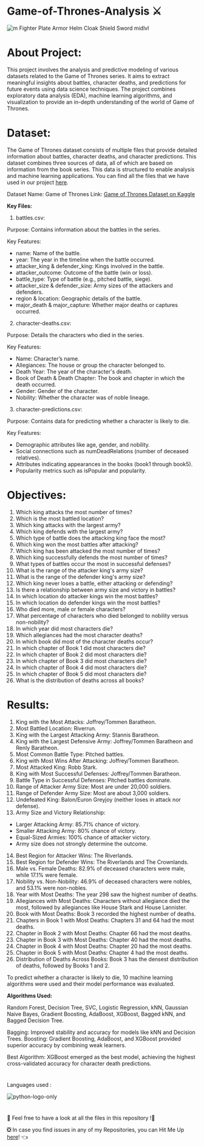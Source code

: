# Game-of-Thrones-Analysis ⚔️
![m Fighter Plate Armor Helm Cloak Shield Sword midlvl](https://github.com/user-attachments/assets/93a118cd-c7b5-4d6c-8011-8c8be336b15d)

# About Project: 
This project involves the analysis and predictive modeling of various datasets related to the Game of Thrones series. It aims to extract meaningful insights about battles, character deaths, and predictions for future events using data science techniques. The project combines exploratory data analysis (EDA), machine learning algorithms, and visualization to provide an in-depth understanding of the world of Game of Thrones.

# Dataset: 
The Game of Thrones dataset consists of multiple files that provide detailed information about battles, character deaths, and character predictions. This dataset combines three sources of data, all of which are based on information from the book series. This data is structured to enable analysis and machine learning applications. You can find all the files that we have used in our project [here](https://drive.google.com/drive/folders/1KfZi7yiZbo3B1_bVtGTSfCTO6-VSCq77?usp=sharing).

Dataset Name: Game of Thrones
Link: [Game of Thrones Dataset on Kaggle](https://www.kaggle.com/datasets/mylesoneill/game-of-thrones)

**Key Files:**

1. battles.csv:
   
Purpose: Contains information about the battles in the series.

Key Features:

  - name: Name of the battle.
  - year: The year in the timeline when the battle occurred.
  - attacker_king & defender_king: Kings involved in the battle.
  - attacker_outcome: Outcome of the battle (win or loss).
  - battle_type: Type of battle (e.g., pitched battle, siege).
  - attacker_size & defender_size: Army sizes of the attackers and defenders.
  - region & location: Geographic details of the battle.
  - major_death & major_capture: Whether major deaths or captures occurred.

2. character-deaths.csv:
   
Purpose: Details the characters who died in the series.

Key Features:

  - Name: Character’s name.
  - Allegiances: The house or group the character belonged to.
  - Death Year: The year of the character's death.
  - Book of Death & Death Chapter: The book and chapter in which the death occurred.
  - Gender: Gender of the character.
  - Nobility: Whether the character was of noble lineage.

3. character-predictions.csv:
   
Purpose: Contains data for predicting whether a character is likely to die.

Key Features:

  - Demographic attributes like age, gender, and nobility.
  - Social connections such as numDeadRelations (number of deceased relatives).
  - Attributes indicating appearances in the books (book1 through book5).
  - Popularity metrics such as isPopular and popularity.

# Objectives:

1. Which king attacks the most number of times?
2. Which is the most battled location?
3. Which king attacks with the largest army?
4. Which king defends with the largest army?
5. Which type of battle does the attacking king face the most?
6. Which king won the most battles after attacking?
7. Which king has been attacked the most number of times?
8. Which king successfully defends the most number of times?
9. What types of battles occur the most in successful defenses?
10. What is the range of the attacker king's army size?
11. What is the range of the defender king's army size?
12. Which king never loses a battle, either attacking or defending?
13. Is there a relationship between army size and victory in battles?
14. In which location do attacker kings win the most battles?
15. In which location do defender kings win the most battles?
16. Who died more, male or female characters?
17. What percentage of characters who died belonged to nobility versus non-nobility?
18. In which year did most characters die?
19. Which allegiances had the most character deaths?
20. In which book did most of the character deaths occur?
21. In which chapter of Book 1 did most characters die?
22. In which chapter of Book 2 did most characters die?
23. In which chapter of Book 3 did most characters die?
24. In which chapter of Book 4 did most characters die?
25. In which chapter of Book 5 did most characters die?
26. What is the distribution of deaths across all books?

# Results:
1. King with the Most Attacks: Joffrey/Tommen Baratheon.
2. Most Battled Location: Riverrun.
3. King with the Largest Attacking Army: Stannis Baratheon.
4. King with the Largest Defensive Army: Joffrey/Tommen Baratheon and Renly Baratheon.
5. Most Common Battle Type: Pitched battles.
6. King with Most Wins After Attacking: Joffrey/Tommen Baratheon.
7. Most Attacked King: Robb Stark.
8. King with Most Successful Defenses: Joffrey/Tommen Baratheon.
9. Battle Type in Successful Defenses: Pitched battles dominate.
10. Range of Attacker Army Size: Most are under 20,000 soldiers.
11. Range of Defender Army Size: Most are about 3,000 soldiers.
12. Undefeated King: Balon/Euron Greyjoy (neither loses in attack nor defense).
13. Army Size and Victory Relationship:
  - Larger Attacking Army: 85.71% chance of victory.
  - Smaller Attacking Army: 80% chance of victory.
  - Equal-Sized Armies: 100% chance of attacker victory.
  - Army size does not strongly determine the outcome.
14. Best Region for Attacker Wins: The Riverlands.
15. Best Region for Defender Wins: The Riverlands and The Crownlands.
16. Male vs. Female Deaths: 82.9% of deceased characters were male, while 17.1% were female.
17. Nobility vs. Non-Nobility: 46.9% of deceased characters were nobles, and 53.1% were non-nobles.
18. Year with Most Deaths: The year 298 saw the highest number of deaths.
19. Allegiances with Most Deaths: Characters without allegiance died the most, followed by allegiances like House Stark and House Lannister.
20. Book with Most Deaths: Book 3 recorded the highest number of deaths.
21. Chapters in Book 1 with Most Deaths: Chapters 31 and 64 had the most deaths.
22. Chapter in Book 2 with Most Deaths: Chapter 66 had the most deaths.
23. Chapter in Book 3 with Most Deaths: Chapter 40 had the most deaths.
24. Chapter in Book 4 with Most Deaths: Chapter 20 had the most deaths.
25. Chapter in Book 5 with Most Deaths: Chapter 4 had the most deaths.
26. Distribution of Deaths Across Books: Book 3 has the densest distribution of deaths, followed by Books 1 and 2.

To predict whether a character is likely to die, 10 machine learning algorithms were used and their model performance was evaluated.

**Algorithms Used:**

Random Forest, Decision Tree, SVC, Logistic Regression, kNN, Gaussian Naive Bayes, Gradient Boosting, AdaBoost, XGBoost, Bagged kNN, and Bagged Decision Tree.

Bagging: Improved stability and accuracy for models like kNN and Decision Trees.
Boosting: Gradient Boosting, AdaBoost, and XGBoost provided superior accuracy by combining weak learners.

Best Algorithm: XGBoost emerged as the best model, achieving the highest cross-validated accuracy for character death predictions.

# 
Languages used : 

![python-logo-only](https://github.com/user-attachments/assets/a78aa447-fe92-4892-aaed-4dd6ea761795)

# 
📣 Feel free to have a look at all the files in this repository !🤗

❎ In case you find issues in any of my Repositories, you can Hit Me Up [here](https://github.com/issues)! 👈



